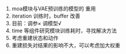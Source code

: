 
1. moa模块与VAE预训练的模型的 重用 
2. iteration 训练时，buffer 改善
3. 目前：调参× 调模型√
4. time 等组件研究模块训练耗时，寻找解决方法
5. 考虑重建状态和动作
6. 重建损失对结果的影响不大，可以考虑加大权重